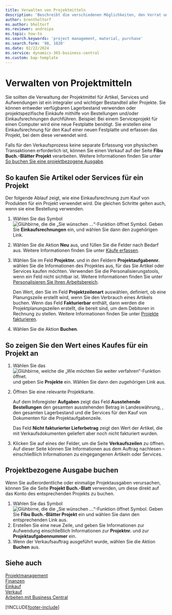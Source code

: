 ```yaml
---
title: Verwalten von Projektmitteln
description: 'Beschreibt die verschiedenen Möglichkeiten, den Vorrat und Kauf von Material und Dienstleistungen für Projekte zu verwalten.'
author: brentholtorf
ms.author: bholtorf
ms.reviewer: andreipa
ms.topic: how-to
ms.search.keywords: 'project management, material, purchase'
ms.search.form: '98, 1020'
ms.date: 02/22/2024
ms.service: dynamics-365-business-central
ms.custom: bap-template
---
```

# <a name="manage-project-supplies"></a>Verwalten von Projektmitteln

Sie sollten die Verwaltung der Projektmittel für Artikel, Services und Aufwendungen ist ein integraler und wichtiger Bestandteil aller Projekte. Sie können entweder verfügbaren Lagerbestand verwenden oder projektspezifische Einkäufe mithilfe von Bestellungen und/oder Einkaufsrechnungen durchführen. Beispiel: Bei einem Serviceprojekt für einen Computer wird eine neue Festplatte benötigt. Sie erstellen eine Einkaufsrechnung für den Kauf einer neuen Festplatte und erfassen das Projekt, bei dem diese verwendet wird.

Falls für den Verkaufsprozess keine separate Erfassung von physischen Transaktionen erforderlich ist, können Sie einen Verkauf auf der Seite **Fibu Buch.-Blätter Projekt** verarbeiten. Weitere Informationen finden Sie unter [So buchen Sie eine projektbezogene Ausgabe](projects-how-manage-project-supplies.md#to-post-a-project-related-expense).

## <a name="to-purchase-items-or-services-for-a-project"></a>So kaufen Sie Artikel oder Services für ein Projekt

Der folgende Ablauf zeigt, wie eine Einkaufsrechnung zum Kauf von Produkten für ein Projekt verwendet wird. Die gleichen Schritte gelten auch, wenn sie eine Bestellung verwenden.  

1. Wählen Sie das Symbol ![Glühbirne, die die „Sie wünschen ...“-Funktion öffnet](media/ui-search/search_small.png "Wie möchten Sie weiter verfahren") Symbol. Geben Sie **Einkaufsrechnungen** ein, und wählen Sie dann den zugehörigen Link.  
2. Wählen Sie die Aktion **Neu** aus, und füllen Sie die Felder nach Bedarf aus. Weitere Informationen finden Sie unter [Käufe erfassen](purchasing-how-record-purchases.md).
3. Wählen Sie im Feld **Projektnr.** und in den Feldern **Projektaufgabennr.** wählen Sie die Informationen des Projektes aus, für das Sie Artikel oder Services kaufen möchten. Verwenden Sie die Personalisierungstools, wenn ein Feld nicht sichtbar ist. Weitere Informationen finden Sie unter [Personalisieren Sie Ihren Arbeitsbereich](ui-personalization-user.md).

    Den Wert, den Sie im Feld **Projektzeilenart** auswählen, definiert, ob eine Planungszeile erstellt wird, wenn Sie den Verbrauch eines Artikels buchen. Wenn das Feld **Fakturierbar** enthält, dann werden die Projektplanungszeilen erstellt, die bereit sind, um dem Debitoren in Rechnung zu stellen. Weitere Informationen finden Sie unter [Projekte fakturieren](projects-how-invoice-jobs.md).
4. Wählen Sie die Aktion **Buchen**.

## <a name="to-view-the-value-of-purchases-for-a-project"></a>So zeigen Sie den Wert eines Kaufes für ein Projekt an

1. Wählen Sie das ![Glühbirne, welche die „Wie möchten Sie weiter verfahren“-Funktion öffnet.](media/ui-search/search_small.png "Wie möchten Sie weiter verfahren") und geben Sie **Projekte** ein. Wählen Sie dann den zugehörigen Link aus.
2. Öffnen Sie eine relevante Projektkarte.

    Auf dem Inforegister **Aufgaben** zeigt das Feld **Ausstehende Bestellungen** den gesamten ausstehenden Betrag in Landeswährung, , den gesamten Lagerbestand und die Services für den Kauf von Dokumenten für die Projektaufgabenzeile.  

    Das Feld **Nicht fakturierter Lieferbetrag** zeigt den Wert der Artikel, die mit Verkaufsdokumenten geliefert aber noch nicht fakturiert wurden.  
3. Klicken Sie auf eines der Felder, um die Seite **Verkaufszeilen** zu öffnen. Auf dieser Seite können Sie Informationen aus dem Auftrag nachlesen – einschließlich Informationen zu eingegangenen Artikeln oder Services.

## <a name="to-post-a-project-related-expense"></a>Projektbezogene Ausgabe buchen

Wenn Sie außerordentliche oder einmalige Projektausgaben verursachen, können Sie die Seite **Projekt Buch.-Blatt** verwenden, um diese direkt auf das Konto des entsprechenden Projekts zu buchen.

1. Wählen Sie das Symbol ![Glühbirne, die die „Sie wünschen ...“-Funktion öffnet](media/ui-search/search_small.png "Was möchten Sie tun?") Symbol. Geben Sie **Fibu Buch.-Blätter Projekt** ein und wählen Sie dann den entsprechenden Link aus.  
2. Erstellen Sie eine neue Zeile, und geben Sie Informationen zur Aufwendung einschließlich Informationen zur **Projektnr.** und zur **Projektaufgabennummer** ein.  
3. Wenn der Verkaufsauftrag ausgeführt wurde, wählen Sie die Aktion **Buchen** aus.

## <a name="see-also"></a>Siehe auch

[Projektmanagement](projects-manage-projects.md)  
[Finanzen](finance.md)  
[Einkauf](purchasing-manage-purchasing.md)  
[Verkauf](sales-manage-sales.md)  
[Arbeiten mit Business Central](ui-work-product.md)  

[!INCLUDE[footer-include](includes/footer-banner.md)]

